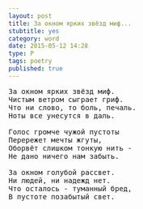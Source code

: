 ```yaml
---
layout: post
title: За окном ярких звёзд миф...
stubtitle: yes
category: word
date: 2015-05-12 14:28
type: P
tags: poetry
published: true
---
```


<pre>
За окном ярких звёзд миф.
Чистым ветром сыграет гриф.
Что ни слово, то боль, печаль.
Ноты все унесутся в даль.

Голос громче чужой пустоты
Перережет мечты жгуты,
Оборвёт слишком тонкую нить -
Не дано ничего нам забыть.

За окном голубой рассвет.
Ни людей, ни надежд нет.
Что осталось - туманный бред,
В пустоте позабытый свет.
</pre>
